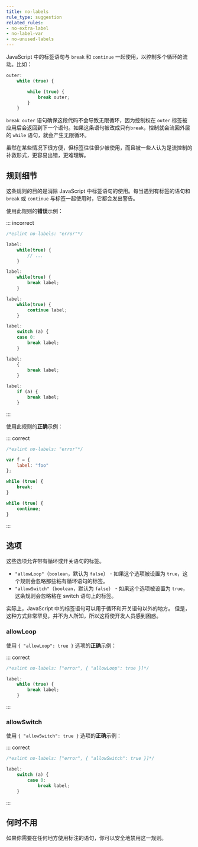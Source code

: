 ```yaml
---
title: no-labels
rule_type: suggestion
related_rules:
- no-extra-label
- no-label-var
- no-unused-labels
---
```


JavaScript 中的标签语句与 `break` 和 `continue` 一起使用，以控制多个循环的流动。比如：

```js
outer:
    while (true) {

        while (true) {
            break outer;
        }
    }
```

`break outer` 语句确保这段代码不会导致无限循环，因为控制权在 `outer` 标签被应用后会返回到下一个语句。如果这条语句被改成只有`break`，控制就会流回外层的 `while` 语句，就会产生无限循环。

虽然在某些情况下很方便，但标签往往很少被使用，而且被一些人认为是流控制的补救形式，更容易出错，更难理解。

## 规则细节

这条规则的目的是消除 JavaScript 中标签语句的使用。每当遇到有标签的语句和 `break` 或 `continue` 与标签一起使用时，它都会发出警告。

使用此规则的**错误**示例：

::: incorrect

```js
/*eslint no-labels: "error"*/

label:
    while(true) {
        // ...
    }

label:
    while(true) {
        break label;
    }

label:
    while(true) {
        continue label;
    }

label:
    switch (a) {
    case 0:
        break label;
    }

label:
    {
        break label;
    }

label:
    if (a) {
        break label;
    }
```

:::

使用此规则的**正确**示例：

::: correct

```js
/*eslint no-labels: "error"*/

var f = {
    label: "foo"
};

while (true) {
    break;
}

while (true) {
    continue;
}
```

:::

## 选项

这些选项允许带有循环或开关语句的标签。

* `"allowLoop"`（`boolean`，默认为 `false`） - 如果这个选项被设置为 `true`，这个规则会忽略那些粘有循环语句的标签。
* `"allowSwitch"`（`boolean`，默认为 `false`） - 如果这个选项被设置为 `true`，这条规则会忽略粘在 switch 语句上的标签。

实际上，JavaScript 中的标签语句可以用于循环和开关语句以外的地方。
但是，这种方式非常罕见，并不为人所知，所以这将使开发人员感到困惑。

### allowLoop

使用 `{ "allowLoop": true }` 选项的**正确**示例：

::: correct

```js
/*eslint no-labels: ["error", { "allowLoop": true }]*/

label:
    while (true) {
        break label;
    }
```

:::

### allowSwitch

使用 `{ "allowSwitch": true }` 选项的**正确**示例：

::: correct

```js
/*eslint no-labels: ["error", { "allowSwitch": true }]*/

label:
    switch (a) {
        case 0:
            break label;
    }
```

:::

## 何时不用

如果你需要在任何地方使用标注的语句，你可以安全地禁用这一规则。
